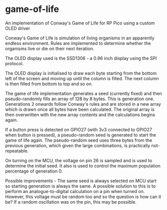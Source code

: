 # game-of-life
An implementation of Conway's Game of Life for RP Pico using a custom OLED driver

Conway's Game of Life is simulation of living organisms in an apparently endless environment. Rules are implemented to determine whether the organisms live or die on their next iteration.

The OLED display used is the SSD1306 - a 0.96 inch display using the SPI protocol.

The OLED display is initialised to draw each byte starting from the bottom left of the screen and moving up until the column is filled. The next column is then filled from bottom to top and so on.

The game of life implementation generates a seed (currently fixed) and then pseudo-randomly fills an array of 128 by 8 bytes. This is generation one. Generations 2 onwards follow Conway's rules and are stored in a new array which is drawn once all bytes have been calculated. The original array is then overwritten with the new array contents and the calculations begins again.

If a button press is detected on GPIO27 (with 3v3 connected to GPIO27 when button is pressed), a pseudo-random seed is generated to start the game of life again. The pseudo-random seed uses three bytes from the previous generation, which given the large combinations, is practically not-repeatable.

On turning on the MCU, the voltage on pin 26 is sampled and is used to determine the initial seed. It also is used to control the maximum population percentage of generation 0.

Possible improvements - 
The same seed is always selected on MCU start so starting generation is always the same. A possible solution to this is to perform an analogue-to-digital calculation on a pin when turned on. However, this voltage must be random too and so the question is how can it be? If a random oscillation was on the pin, this may be possible.
